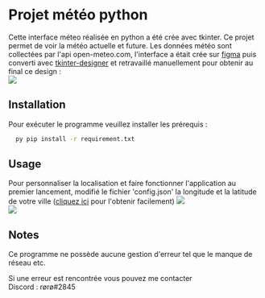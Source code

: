 # Projet météo python

Cette interface méteo réalisée en python a été crée avec tkinter. Ce projet permet de voir la météo actuelle et future. Les données météo sont collectées par l'api open-meteo.com, l'interface a était crée sur [figma](https://www.figma.com/file/K40C7g1iwF7TRup4T8VJ2m/meteo-app?node-id=0%3A1&t=rqOlI5w4Ve6aj1QQ-1 "") puis converti avec  [tkinter-designer](https://github.com/ParthJadhav/Tkinter-Designer "") et retravaillé manuellement pour obtenir au final ce design :  
![](https://i.ibb.co/qFzzDWr/Projet-m-t-o.jpg)
## Installation

Pour exécuter le programme veuillez installer les prérequis :

```bash
  py pip install -r requirement.txt
```
    
## Usage
Pour personnaliser la localisation et faire fonctionner l'application au premier lancement, modifié le fichier 'config.json' la longitude et la latitude de votre ville ([cliquez ici](https://www.coordonnees-gps.fr/ "") pour l'obtenir facilement)
![](https://i.ibb.co/zrXFX1p/get-coord.jpg)  
![](https://i.ibb.co/XpyCNMs/config-exemple.jpg) 
## Notes
Ce programme ne possède aucune gestion d'erreur tel que le manque de réseau etc.  
  
Si une erreur est rencontrée vous pouvez me contacter  
Discord : rørø#2845
